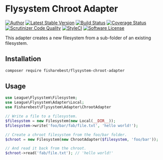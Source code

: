 # Flysystem Chroot Adapter

[![Author](http://img.shields.io/badge/author-@fisharebest-blue.svg?style=flat-square)](https://github.com/fisharebest)
[![Latest Stable Version](https://poser.pugx.org/fisharebest/flysystem-chroot-adapter/v/stable.svg)](https://packagist.org/packages/fisharebest/flysystem-chroot-adapter)
[![Build Status](https://travis-ci.org/fisharebest/flysystem-chroot-adapter.svg?branch=master)](https://travis-ci.org/fisharebest/flysystem-chroot-adapter)
[![Coverage Status](https://coveralls.io/repos/github/fisharebest/flysystem-chroot-adapter/badge.svg?branch=master)](https://coveralls.io/github/fisharebest/flysystem-chroot-adapter?branch=master)
[![Scrutinizer Code Quality](https://scrutinizer-ci.com/g/fisharebest/flysystem-chroot-adapter/badges/quality-score.png?b=master)](https://scrutinizer-ci.com/g/fisharebest/flysystem-chroot-adapter/?branch=master)
[![StyleCI](https://github.styleci.io/repos/166235152/shield?branch=master)](https://github.styleci.io/repos/166235152)
[![Software License](https://img.shields.io/badge/license-MIT-brightgreen.svg?style=flat-square)](LICENSE.md)

This adapter creates a new filesystem from a sub-folder of an existing filesystem.

## Installation

```bash
composer require fisharebest/flysystem-chroot-adapter
```

## Usage

```php
use League\Flysystem\Filesystem;
use League\Flysystem\Adapter\Local;
use Fisharebest\Flysystem\Adapter\ChrootAdapter

// Write a file to a filesystem.
$filesystem = new Filesystem(new Local(__DIR__));
$filesystem->write('foo/bar/fab/file.txt', 'hello world!');

// Create a chroot filesystem from the foo/bar folder.
$chroot = new Filesystem(new ChrootAdapter($filesystem, 'foo/bar'));

// And read it back from the chroot.
$chroot->read('fab/file.txt'); // 'hello world!'
```
